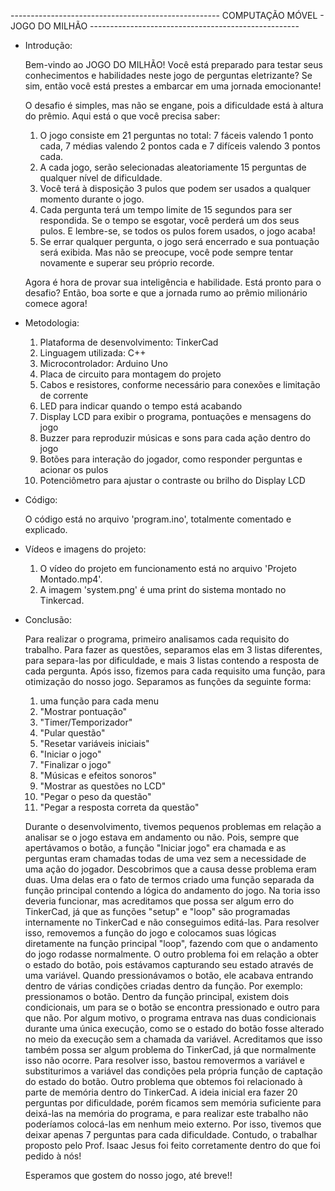 ---------------------------------------------------- COMPUTAÇÃO MÓVEL - JOGO DO MILHÃO ----------------------------------------------------

- Introdução:
  
  Bem-vindo ao JOGO DO MILHÃO! Você está preparado para testar seus conhecimentos e habilidades neste jogo de perguntas eletrizante? Se sim, então você está prestes a embarcar em uma jornada emocionante!

  O desafio é simples, mas não se engane, pois a dificuldade está à altura do prêmio. Aqui está o que você precisa saber:
    1) O jogo consiste em 21 perguntas no total: 7 fáceis valendo 1 ponto cada, 7 médias valendo 2 pontos cada e 7 difíceis valendo 3 pontos cada.
    2) A cada jogo, serão selecionadas aleatoriamente 15 perguntas de qualquer nível de dificuldade.
    3) Você terá à disposição 3 pulos que podem ser usados a qualquer momento durante o jogo.
    4) Cada pergunta terá um tempo limite de 15 segundos para ser respondida. Se o tempo se esgotar, você perderá um dos seus pulos. E lembre-se, se todos os pulos forem usados, o jogo acaba!
    5) Se errar qualquer pergunta, o jogo será encerrado e sua pontuação será exibida. Mas não se preocupe, você pode sempre tentar novamente e superar seu próprio recorde.

  Agora é hora de provar sua inteligência e habilidade. Está pronto para o desafio? Então, boa sorte e que a jornada rumo ao prêmio milionário comece agora!

- Metodologia:

  1) Plataforma de desenvolvimento: TinkerCad
  2) Linguagem utilizada: C++
  3) Microcontrolador: Arduino Uno
  4) Placa de circuito para montagem do projeto
  5) Cabos e resistores, conforme necessário para conexões e limitação de corrente
  6) LED para indicar quando o tempo está acabando
  7) Display LCD para exibir o programa, pontuações e mensagens do jogo
  8) Buzzer para reproduzir músicas e sons para cada ação dentro do jogo
  9) Botões para interação do jogador, como responder perguntas e acionar os pulos
  10) Potenciômetro para ajustar o contraste ou brilho do Display LCD

- Código:

  O código está no arquivo 'program.ino', totalmente comentado e explicado.

- Vídeos e imagens do projeto:

  1) O vídeo do projeto em funcionamento está no arquivo 'Projeto Montado.mp4'.
  2) A imagem 'system.png' é uma print do sistema montado no Tinkercad.

- Conclusão:

  Para realizar o programa, primeiro analisamos cada requisito do trabalho. Para fazer as questões, separamos elas em 3 listas diferentes, para separa-las por dificuldade, e mais 3 listas contendo a resposta de cada pergunta. 
  Após isso, fizemos para cada requisito uma função, para otimização do nosso jogo. 
  Separamos as funções da seguinte forma:

  1) uma função para cada menu
  2) "Mostrar pontuação"
  3) "Timer/Temporizador"
  4) "Pular questão"
  5) "Resetar variáveis iniciais"
  6) "Iniciar o jogo"
  7) "Finalizar o jogo"
  8) "Músicas e efeitos sonoros"
  9) "Mostrar as questões no LCD"
  10) "Pegar o peso da questão"
  11) "Pegar a resposta correta da questão"

  Durante o desenvolvimento, tivemos pequenos problemas em relação a analisar se o jogo estava em andamento ou não. Pois, sempre que apertávamos o botão, a função "Iniciar jogo" era chamada e as perguntas eram chamadas todas de uma vez sem a necessidade de uma ação do jogador.
  Descobrimos que a causa desse problema eram duas. Uma delas era o fato de termos criado uma função separada da função principal contendo a lógica do andamento do jogo. Na toria isso deveria funcionar, mas acreditamos que possa ser algum erro do TinkerCad, já que as funções "setup" e "loop" são programadas internamente no TinkerCad e não conseguimos editá-las. Para resolver isso, removemos a função do jogo e colocamos suas lógicas diretamente na função principal "loop", fazendo com que o andamento do jogo rodasse normalmente.
  O outro problema foi em relação a obter o estado do botão, pois estávamos capturando seu estado através de uma variável. Quando pressionávamos o botão, ele acabava entrando dentro de várias condições criadas dentro da função. Por exemplo: pressionamos o botão. Dentro da função principal, existem dois condicionais, um para se o botão se encontra pressionado e outro para que não. Por algum motivo, o programa entrava nas duas condicionais durante uma única execução, como se o estado do botão fosse alterado no meio da execução sem a chamada da variável. Acreditamos que isso também possa ser algum problema do TinkerCad, já que normalmente isso não ocorre. Para resolver isso, bastou removermos a variável e substiturimos a variável das condições pela própria função de captação do estado do botão.
  Outro problema que obtemos foi relacionado à parte de memória dentro do TinkerCad. A ideia inicial era fazer 20 perguntas por dificuldade, porém ficamos sem memória suficiente para deixá-las na memória do programa, e para realizar este trabalho não poderíamos colocá-las em nenhum meio externo. Por isso, tivemos que deixar apenas 7 perguntas para cada dificuldade.
  Contudo, o trabalhar proposto pelo Prof. Isaac Jesus foi feito corretamente dentro do que foi pedido à nós!

  Esperamos que gostem do nosso jogo, até breve!! 
  
